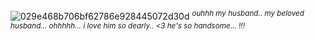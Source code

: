 ![029e468b706bf62786e928445072d30d](https://github.com/user-attachments/assets/f50df796-774a-40d7-8c9f-42dd93a8d602)
<sup> *ouhhh my husband.. my beloved husband... ohhhhh... i love him so dearly.. <3 he's so handsome... !!!*
